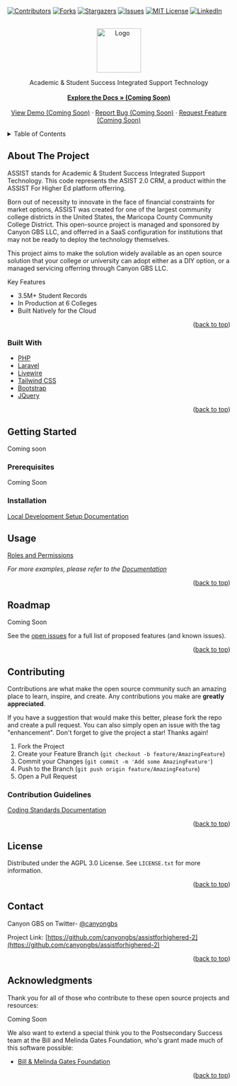 <div id="top"></div>

<!-- PROJECT SHIELDS -->

[![Contributors][contributors-shield]][contributors-url]
[![Forks][forks-shield]][forks-url]
[![Stargazers][stars-shield]][stars-url]
[![Issues][issues-shield]][issues-url]
[![MIT License][license-shield]][license-url]
[![LinkedIn][linkedin-shield]][linkedin-url]

<!-- PROJECT LOGO -->
<br />
<div align="center">
  <a href="https://canyongbs.com/">
    <img src="https://s3.us-west-2.amazonaws.com/canyongbs.com/CanyonGBS-Logo-White.png" alt="Logo" height="100">
  </a>

  <p align="center">
    Academic & Student Success Integrated Support Technology
    <br />
    <br />
    <a href="#"><strong>Explore the Docs » (Coming Soon)</strong></a>
    <br />
    <br />
    <a href="#">View Demo (Coming Soon)</a>
    ·
    <a href="#">Report Bug (Coming Soon)</a>
    ·
    <a href="#">Request Feature (Coming Soon)</a>
  </p>
</div>

<!-- TABLE OF CONTENTS -->
<details>
  <summary>Table of Contents</summary>
  <ol>
    <li>
      <a href="#about-the-project">About The Project</a>
      <ul>
        <li><a href="#built-with">Built With</a></li>
      </ul>
    </li>
    <li>
      <a href="#getting-started">Getting Started</a>
      <ul>
        <li><a href="#prerequisites">Prerequisites</a></li>
        <li><a href="#installation">Installation</a></li>
      </ul>
    </li>
    <li><a href="#usage">Usage</a></li>
    <li><a href="#roadmap">Roadmap</a></li>
    <li><a href="#contributing">Contributing</a></li>
    <li><a href="#license">License</a></li>
    <li><a href="#contact">Contact</a></li>
    <li><a href="#acknowledgments">Acknowledgments</a></li>
  </ol>
</details>

<!-- ABOUT THE PROJECT -->
## About The Project

<!-- [![ASSIST Dashboard Screen Shot][product-screenshot]](https://assistforhighered.org/) -->

ASSIST stands for Academic & Student Success Integrated Support Technology. This code represents the ASIST 2.0 CRM, a product within the ASSIST For Higher Ed platform offerring.

Born out of necessity to innovate in the face of financial constraints for market options, ASSIST was created for one of the largest community college districts in the United States, the Maricopa County Community College District. This open-source project is managed and sponsored by Canyon GBS LLC, and offerred in a SaaS configuration for institutions that may not be ready to deploy the technology themselves.

This project aims to make the solution widely available as an open source solution that your college or university can adopt either as a DIY option, or a managed servicing offerring through Canyon GBS LLC.

Key Features

* 3.5M+ Student Records
* In Production at 6 Colleges
* Built Natively for the Cloud

<p align="right">(<a href="#top">back to top</a>)</p>

### Built With

* [PHP](https://php.net)
* [Laravel](https://laravel.com/)
* [Livewire](https://laravel-livewire.com/)
* [Tailwind CSS](https://https://tailwindcss.com/)
* [Bootstrap](https://getbootstrap.com)
* [JQuery](https://jquery.com)

<p align="right">(<a href="#top">back to top</a>)</p>

<!-- GETTING STARTED -->
## Getting Started

Coming soon

### Prerequisites

Coming Soon

### Installation

[Local Development Setup Documentation](./docs/local-setup.md)

<!-- USAGE EXAMPLES -->
## Usage

[Roles and Permissions](./docs/roles-and-permissions.md)

_For more examples, please refer to the [Documentation](https://assistforhighered.org)_

<p align="right">(<a href="#top">back to top</a>)</p>

<!-- ROADMAP -->
## Roadmap

Coming Soon
<!--
- [x] Add Changelog
- [x] Add back to top links
- [ ] Add Additional Templates w/ Examples
- [ ] Add "components" document to easily copy & paste sections of the readme
- [ ] Multi-language Support
    - [ ] Chinese
    - [ ] Spanish

-->

See the [open issues](https://github.com/canyongbs/assistforhighered-2/issues) for a full list of proposed features (and known issues).

<p align="right">(<a href="#top">back to top</a>)</p>

<!-- CONTRIBUTING -->
## Contributing

Contributions are what make the open source community such an amazing place to learn, inspire, and create. Any contributions you make are **greatly appreciated**.

If you have a suggestion that would make this better, please fork the repo and create a pull request. You can also simply open an issue with the tag "enhancement".
Don't forget to give the project a star! Thanks again!

1. Fork the Project
2. Create your Feature Branch (`git checkout -b feature/AmazingFeature`)
3. Commit your Changes (`git commit -m 'Add some AmazingFeature'`)
4. Push to the Branch (`git push origin feature/AmazingFeature`)
5. Open a Pull Request

### Contribution Guidelines

[Coding Standards Documentation](./docs/coding-standards.md)

<p align="right">(<a href="#top">back to top</a>)</p>

<!-- LICENSE -->
## License

Distributed under the AGPL 3.0 License. See `LICENSE.txt` for more information.

<p align="right">(<a href="#top">back to top</a>)</p>

<!-- CONTACT -->
## Contact

Canyon GBS on Twitter- [@canyongbs](https://twitter.com/canyongbs)

Project Link: [https://github.com/canyongbs/assistforhighered-2](https://github.com/canyongbs/assistforhighered-2)

<p align="right">(<a href="#top">back to top</a>)</p>

<!-- ACKNOWLEDGMENTS -->
## Acknowledgments

Thank you for all of those who contribute to these open source projects and resources:

Coming Soon

We also want to extend a special think you to the Postsecondary Success team at the Bill and Melinda Gates Foundation, who's grant made much of this software possible:

* [Bill & Melinda Gates Foundation](https://www.gatesfoundation.org/our-work/programs/us-program/postsecondary-success)

<p align="right">(<a href="#top">back to top</a>)</p>

<!-- MARKDOWN LINKS & IMAGES -->
<!-- https://www.markdownguide.org/basic-syntax/#reference-style-links -->
[contributors-shield]: https://img.shields.io/github/contributors/canyongbs/assistforhighered-2.svg?style=for-the-badge
[contributors-url]: https://github.com/canyongbs/assistforhighered/graphs/contributors
[forks-shield]: https://img.shields.io/github/forks/canyongbs/assistforhighered-2.svg?style=for-the-badge
[forks-url]: https://github.com/canyongbs/assistforhighered/network/members
[stars-shield]: https://img.shields.io/github/stars/canyongbs/assistforhighered-2.svg?style=for-the-badge
[stars-url]: https://github.com/joelicatajr/assistforhighered/stargazers
[issues-shield]: https://img.shields.io/github/issues/canyongbs/assistforhighered-2.svg?style=for-the-badge
[issues-url]: https://github.com/joelicatajr/assistforhighered-2/issues
[license-shield]: https://img.shields.io/github/license/canyongbs/assistforhighered-2.svg?style=for-the-badge
[license-url]: https://github.com/canyongbs/assistforhighered-2/blob/main/LICENSE
[linkedin-shield]: https://img.shields.io/badge/-LinkedIn-black.svg?style=for-the-badge&logo=linkedin&colorB=555
[linkedin-url]: https://www.linkedin.com/company/canyongbs
[product-screenshot]: images/assist-screenshot.png
